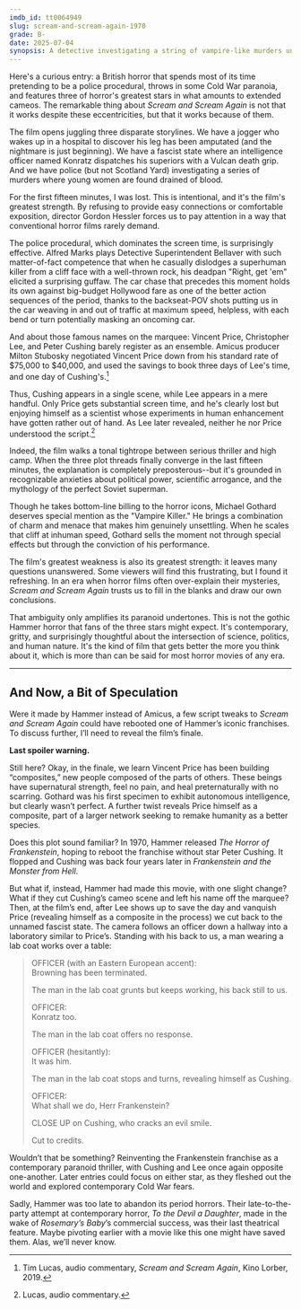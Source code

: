 ```yaml
---
imdb_id: tt0064949
slug: scream-and-scream-again-1970
grade: B-
date: 2025-07-04
synopsis: A detective investigating a string of vampire-like murders uncovers a far-reaching conspiracy involving mysterious surgeon Vincent Price and shadowy government official Christopher Lee.
---
```


Here's a curious entry: a British horror that spends most of its time pretending to be a police procedural, throws in some Cold War paranoia, and features three of horror's greatest stars in what amounts to extended cameos. The remarkable thing about _Scream and Scream Again_ is not that it works despite these eccentricities, but that it works because of them.

The film opens juggling three disparate storylines. We have a jogger who wakes up in a hospital to discover his leg has been amputated (and the nightmare is just beginning). We have a fascist state where an intelligence officer named Konratz dispatches his superiors with a Vulcan death grip. And we have police (but not Scotland Yard) investigating a series of murders where young women are found drained of blood.

For the first fifteen minutes, I was lost. This is intentional, and it's the film's greatest strength. By refusing to provide easy connections or comfortable exposition, director Gordon Hessler forces us to pay attention in a way that conventional horror films rarely demand.

The police procedural, which dominates the screen time, is surprisingly effective. Alfred Marks plays Detective Superintendent Bellaver with such matter-of-fact competence that when he casually dislodges a superhuman killer from a cliff face with a well-thrown rock, his deadpan "Right, get 'em" elicited a surprising guffaw. The car chase that precedes this moment holds its own against big-budget Hollywood fare as one of the better action sequences of the period, thanks to the backseat-POV shots putting us in the car weaving in and out of traffic at maximum speed, helpless, with each bend or turn potentially masking an oncoming car. 

And about those famous names on the marquee: Vincent Price, Christopher Lee, and Peter Cushing barely register as an ensemble. Amicus producer Milton Stubosky negotiated Vincent Price down from his standard rate of $75,000 to $40,000, and used the savings to book three days of Lee's time, and one day of Cushing's.[^1]

Thus, Cushing appears in a single scene, while Lee appears in a mere handful. Only Price gets substantial screen time, and he's clearly lost but enjoying himself as a scientist whose experiments in human enhancement have gotten rather out of hand. As Lee later revealed, neither he nor Price understood the script.[^2]

Indeed, the film walks a tonal tightrope between serious thriller and high camp. When the three plot threads finally converge in the last fifteen minutes, the explanation is completely preposterous--but it's grounded in recognizable anxieties about political power, scientific arrogance, and the mythology of the perfect Soviet superman. 

Though he takes bottom-line billing to the horror icons, Michael Gothard deserves special mention as the "Vampire Killer." He brings a combination of charm and menace that makes him genuinely unsettling. When he scales that cliff at inhuman speed, Gothard sells the moment not through special effects but through the conviction of his performance.

The film's greatest weakness is also its greatest strength: it leaves many questions unanswered. Some viewers will find this frustrating, but I found it refreshing. In an era when horror films often over-explain their mysteries, _Scream and Scream Again_ trusts us to fill in the blanks and draw our own conclusions. 

That ambiguity only amplifies its paranoid undertones. This is not the gothic Hammer horror that fans of the three stars might expect. It's contemporary, gritty, and surprisingly thoughtful about the intersection of science, politics, and human nature. It's the kind of film that gets better the more you think about it, which is more than can be said for most horror movies of any era.

---

## And Now, a Bit of Speculation

Were it made by Hammer instead of Amicus, a few script tweaks to _Scream and Scream Again_ could have rebooted one of Hammer’s iconic franchises. To discuss further, I’ll need to reveal the film’s finale.

**Last spoiler warning.**

Still here? Okay, in the finale, we learn Vincent Price has been building “composites,” new people composed of the parts of others. These beings have supernatural strength, feel no pain, and heal preternaturally with no scarring. Gothard was his first specimen to exhibit autonomous intelligence, but clearly wasn’t perfect. A further twist reveals Price himself as a composite, part of a larger network seeking to remake humanity as a better species.

Does this plot sound familiar? In 1970, Hammer released <span data-imdb-id="tt0065851">_The Horror of Frankenstein_</span>, hoping to reboot the franchise without star Peter Cushing. It flopped and Cushing was back four years later in <span data-imdb-id="tt0071519">_Frankenstein and the Monster from Hell_</span>.

But what if, instead, Hammer had made this movie, with one slight change? What if they cut Cushing’s cameo scene and left his name off the marquee? Then, at the film’s end, after Lee shows up to save the day and vanquish Price (revealing himself as a composite in the process) we cut back to the unnamed fascist state. The camera follows an officer down a hallway into a laboratory similar to Price’s. Standing with his back to us, a man wearing a lab coat works over a table:

> OFFICER (with an Eastern European accent):<br>
> Browning has been terminated.
>
> The man in the lab coat grunts but keeps working, his back still to us.
>
> OFFICER:<br>
> Konratz too.
>
> The man in the lab coat offers no response.
>
> OFFICER (hesitantly):<br>
> It was him.
>
> The man in the lab coat stops and turns, revealing himself as Cushing.
>
> OFFICER:<br>
> What shall we do, Herr Frankenstein?
>
> CLOSE UP on Cushing, who cracks an evil smile.
>
> Cut to credits.

Wouldn’t that be something? Reinventing the Frankenstein franchise as a contemporary paranoid thriller, with Cushing and Lee once again opposite one-another. Later entries could focus on either star, as they fleshed out the world and explored contemporary Cold War fears.

Sadly, Hammer was too late to abandon its period horrors. Their late-to-the-party attempt at contemporary horror, <span data-imdb-id="tt0075334">_To the Devil a Daughter_</span>, made in the wake of <span data-imdb-id="tt0063522">_Rosemary’s Baby_</span>’s commercial success, was their last theatrical feature. Maybe pivoting earlier with a movie like this one might have saved them. Alas, we’ll never know.

[^1]: Tim Lucas, audio commentary, _Scream and Scream Again_, Kino Lorber, 2019.
[^2]: Lucas, audio commentary.

